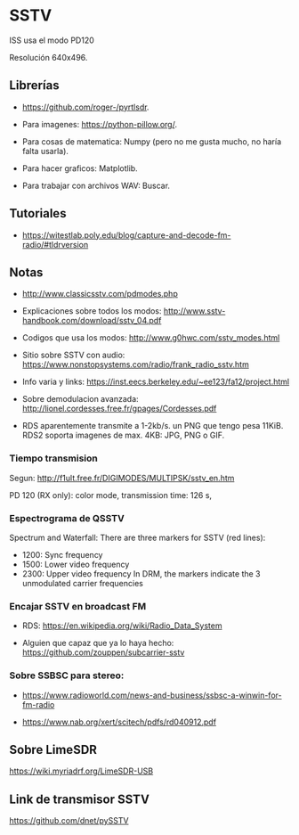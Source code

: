 # SSTV

ISS usa el modo PD120

Resolución 640x496.

## Librerías

- https://github.com/roger-/pyrtlsdr.

- Para imagenes: https://python-pillow.org/.

- Para cosas de matematica: Numpy (pero no me gusta mucho, no haría falta
  usarla).

- Para hacer graficos: Matplotlib.

- Para trabajar con archivos WAV: Buscar.

## Tutoriales

- https://witestlab.poly.edu/blog/capture-and-decode-fm-radio/#tldrversion

## Notas

- http://www.classicsstv.com/pdmodes.php

- Explicaciones sobre todos los modos: http://www.sstv-handbook.com/download/sstv_04.pdf

- Codigos que usa los modos: http://www.g0hwc.com/sstv_modes.html

- Sitio sobre SSTV con audio: https://www.nonstopsystems.com/radio/frank_radio_sstv.htm

- Info varia y links: https://inst.eecs.berkeley.edu/~ee123/fa12/project.html

- Sobre demodulacion avanzada: http://lionel.cordesses.free.fr/gpages/Cordesses.pdf

- RDS aparentemente transmite a 1-2kb/s. un PNG que tengo pesa 11KiB. RDS2 soporta
  imagenes de max. 4KB: JPG, PNG o GIF.

### Tiempo transmision

Segun: http://f1ult.free.fr/DIGIMODES/MULTIPSK/sstv_en.htm

PD 120 (RX only): color mode, transmission time: 126 s,

### Espectrograma de QSSTV

Spectrum and Waterfall:
There are three markers for SSTV (red lines):

- 1200: Sync frequency
- 1500: Lower video frequency
- 2300: Upper video frequency In DRM, the markers indicate the 3 unmodulated carrier frequencies

### Encajar SSTV en broadcast FM

- RDS: https://en.wikipedia.org/wiki/Radio_Data_System

- Alguien que capaz que ya lo haya hecho: https://github.com/zouppen/subcarrier-sstv

### Sobre SSBSC para stereo:

- https://www.radioworld.com/news-and-business/ssbsc-a-winwin-for-fm-radio

- https://www.nab.org/xert/scitech/pdfs/rd040912.pdf

## Sobre LimeSDR

https://wiki.myriadrf.org/LimeSDR-USB

## Link de transmisor SSTV

https://github.com/dnet/pySSTV
